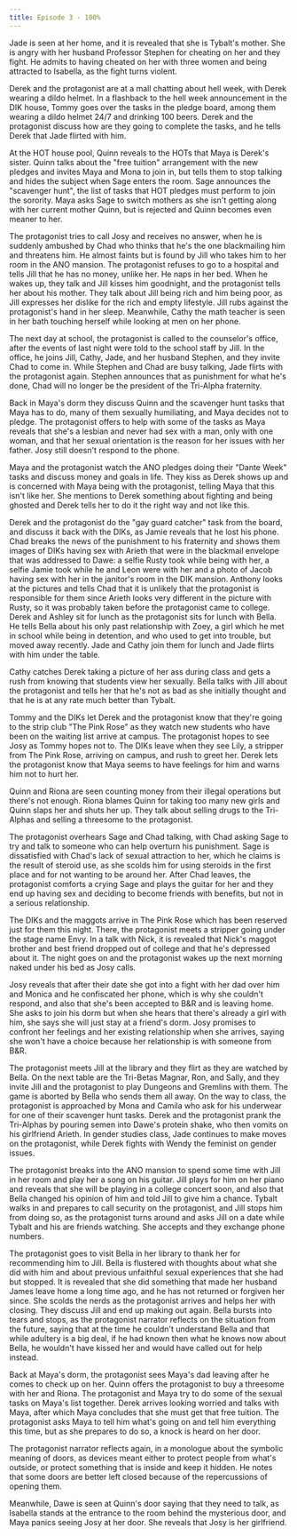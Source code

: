 ```yaml
---
title: Episode 3 - 100%
---
```


Jade is seen at her home, and it is revealed that she is Tybalt's mother. She is angry with her husband Professor Stephen for cheating on her and they fight. He admits to having cheated on her with three women and being attracted to Isabella, as the fight turns violent.

Derek and the protagonist are at a mall chatting about hell week, with Derek wearing a dildo helmet. In a flashback to the hell week announcement in the DIK house, Tommy goes over the tasks in the pledge board, among them wearing a dildo helmet 24/7 and drinking 100 beers. Derek and the protagonist discuss how are they going to complete the tasks, and he tells Derek that Jade flirted with him.

At the HOT house pool, Quinn reveals to the HOTs that Maya is Derek's sister. Quinn talks about the "free tuition" arrangement with the new pledges and invites Maya and Mona to join in, but tells them to stop talking and hides the subject when Sage enters the room. Sage announces the "scavenger hunt", the list of tasks that HOT pledges must perform to join the sorority. Maya asks Sage to switch mothers as she isn't getting along with her current mother Quinn, but is rejected and Quinn becomes even meaner to her.

The protagonist tries to call Josy and receives no answer, when he is suddenly ambushed by Chad who thinks that he's the one blackmailing him and threatens him. He almost faints but is found by Jill who takes him to her room in the ANO mansion. The protagonist refuses to go to a hospital and tells Jill that he has no money, unlike her. He naps in her bed. When he wakes up, they talk and Jill kisses him goodnight, and the protagonist tells her about his mother. They talk about Jill being rich and him being poor, as Jill expresses her dislike for the rich and empty lifestyle. Jill rubs against the protagonist's hand in her sleep. Meanwhile, Cathy the math teacher is seen in her bath touching herself while looking at men on her phone.

The next day at school, the protagonist is called to the counselor's office, after the events of last night were told to the school staff by Jill. In the office, he joins Jill, Cathy, Jade, and her husband Stephen, and they invite Chad to come in. While Stephen and Chad are busy talking, Jade flirts with the protagonist again. Stephen announces that as punishment for what he's done, Chad will no longer be the president of the Tri-Alpha fraternity.

Back in Maya's dorm they discuss Quinn and the scavenger hunt tasks that Maya has to do, many of them sexually humiliating, and Maya decides not to pledge. The protagonist offers to help with some of the tasks as Maya reveals that she's a lesbian and never had sex with a man, only with one woman, and that her sexual orientation is the reason for her issues with her father. Josy still doesn't respond to the phone.

Maya and the protagonist watch the ANO pledges doing their "Dante Week" tasks and discuss money and goals in life. They kiss as Derek shows up and is concerned with Maya being with the protagonist, telling Maya that this isn't like her. She mentions to Derek something about fighting and being ghosted and Derek tells her to do it the right way and not like this.

Derek and the protagonist do the "gay guard catcher" task from the board, and discuss it back with the DIKs, as Jamie reveals that he lost his phone. Chad breaks the news of the punishment to his fraternity and shows them images of DIKs having sex with Arieth that were in the blackmail envelope that was addressed to Dawe: a selfie Rusty took while being with her, a selfie Jamie took while he and Leon were with her and a photo of Jacob having sex with her in the janitor's room in the DIK mansion. Anthony looks at the pictures and tells Chad that it is unlikely that the protagonist is responsible for them since Arieth looks very different in the picture with Rusty, so it was probably taken before the protagonist came to college. Derek and Ashley sit for lunch as the protagonist sits for lunch with Bella. He tells Bella about his only past relationship with Zoey, a girl which he met in school while being in detention, and who used to get into trouble, but moved away recently. Jade and Cathy join them for lunch and Jade flirts with him under the table.

Cathy catches Derek taking a picture of her ass during class and gets a rush from knowing that students view her sexually. Bella talks with Jill about the protagonist and tells her that he's not as bad as she initially thought and that he is at any rate much better than Tybalt.

Tommy and the DIKs let Derek and the protagonist know that they're going to the strip club "The Pink Rose" as they watch new students who have been on the waiting list arrive at campus. The protagonist hopes to see Josy as Tommy hopes not to. The DIKs leave when they see Lily, a stripper from The Pink Rose, arriving on campus, and rush to greet her. Derek lets the protagonist know that Maya seems to have feelings for him and warns him not to hurt her.

Quinn and Riona are seen counting money from their illegal operations but there's not enough. Riona blames Quinn for taking too many new girls and Quinn slaps her and shuts her up. They talk about selling drugs to the Tri-Alphas and selling a threesome to the protagonist.

The protagonist overhears Sage and Chad talking, with Chad asking Sage to try and talk to someone who can help overturn his punishment. Sage is dissatisfied with Chad's lack of sexual attraction to her, which he claims is the result of steroid use, as she scolds him for using steroids in the first place and for not wanting to be around her. After Chad leaves, the protagonist comforts a crying Sage and plays the guitar for her and they end up having sex and deciding to become friends with benefits, but not in a serious relationship.

The DIKs and the maggots arrive in The Pink Rose which has been reserved just for them this night. There, the protagonist meets a stripper going under the stage name Envy. In a talk with Nick, it is revealed that Nick's maggot brother and best friend dropped out of college and that he's depressed about it. The night goes on and the protagonist wakes up the next morning naked under his bed as Josy calls.

Josy reveals that after their date she got into a fight with her dad over him and Monica and he confiscated her phone, which is why she couldn't respond, and also that she's been accepted to B&R and is leaving home. She asks to join his dorm but when she hears that there's already a girl with him, she says she will just stay at a friend's dorm. Josy promises to confront her feelings and her existing relationship when she arrives, saying she won't have a choice because her relationship is with someone from B&R.

The protagonist meets Jill at the library and they flirt as they are watched by Bella. On the next table are the Tri-Betas Magnar, Ron, and Sally, and they invite Jill and the protagonist to play Dungeons and Gremlins with them. The game is aborted by Bella who sends them all away. On the way to class, the protagonist is approached by Mona and Camila who ask for his underwear for one of their scavenger hunt tasks. Derek and the protagonist prank the Tri-Alphas by pouring semen into Dawe's protein shake, who then vomits on his girlfriend Arieth. In gender studies class, Jade continues to make moves on the protagonist, while Derek fights with Wendy the feminist on gender issues.

The protagonist breaks into the ANO mansion to spend some time with Jill in her room and play her a song on his guitar. Jill plays for him on her piano and reveals that she will be playing in a college concert soon, and also that Bella changed his opinion of him and told Jill to give him a chance. Tybalt walks in and prepares to call security on the protagonist, and Jill stops him from doing so, as the protagonist turns around and asks Jill on a date while Tybalt and his are friends watching. She accepts and they exchange phone numbers.

The protagonist goes to visit Bella in her library to thank her for recommending him to Jill. Bella is flustered with thoughts about what she did with him and about previous unfaithful sexual experiences that she had but stopped. It is revealed that she did something that made her husband James leave home a long time ago, and he has not returned or forgiven her since. She scolds the nerds as the protagonist arrives and helps her with closing. They discuss Jill and end up making out again. Bella bursts into tears and stops, as the protagonist narrator reflects on the situation from the future, saying that at the time he couldn't understand Bella and that while adultery is a big deal, if he had known then what he knows now about Bella, he wouldn't have kissed her and would have called out for help instead.

Back at Maya's dorm, the protagonist sees Maya's dad leaving after he comes to check up on her. Quinn offers the protagonist to buy a threesome with her and Riona. The protagonist and Maya try to do some of the sexual tasks on Maya's list together. Derek arrives looking worried and talks with Maya, after which Maya concludes that she must get that free tuition. The protagonist asks Maya to tell him what's going on and tell him everything this time, but as she prepares to do so, a knock is heard on her door.

The protagonist narrator reflects again, in a monologue about the symbolic meaning of doors, as devices meant either to protect people from what's outside, or protect something that is inside and keep it hidden. He notes that some doors are better left closed because of the repercussions of opening them.

Meanwhile, Dawe is seen at Quinn's door saying that they need to talk, as Isabella stands at the entrance to the room behind the mysterious door, and Maya panics seeing Josy at her door. She reveals that Josy is her girlfriend.
